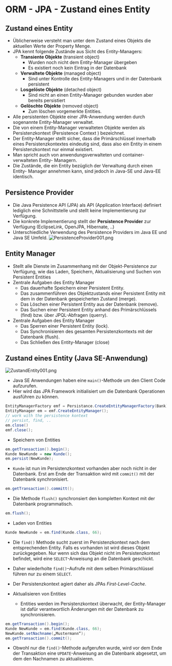 ORM - JPA - Zustand eines Entity
====

Zustand eines Entity
----

- Üblicherweise versteht man unter dem Zustand eines Objekts die aktuellen Werte der Property Menge.
- JPA kennt folgende Zustände aus Sicht des Entity-Managers:
   - **Transiente Objekte** (transient object)
      - Wurden noch nicht dem Entity-Manager übergeben
      - Es existiert noch kein Eintrag in der Datenbank 
   - **Verwaltete Objekte** (managed object)
      - Sind unter Kontrolle des Entity-Managers und in der Datenbank persistent
   - **Losgelöste Objekte** (detached object)
      - Sind nicht an einen Entity-Manager gebunden wurden aber bereits persistiert
   - **Gelöschte Objekte** (removed object)
      - Zum löschen vorgemerkte Entities.
- Alle persistenten Objekte einer JPA-Anwendung werden durch sogenannte Entity-Manager verwaltet.
- Die von einem Entity-Manager verwalteten Objekte werden als Persistenzkontext (Persistence Context ) bezeichnet. 
- Der Entity-Manager stellt sicher, dass die Primärschlüssel innerhalb eines Persistenzkontextes eindeutig sind, dass also ein Entity in einem Persistenzkontext nur einmal existiert. 
- Man spricht auch von anwendungsverwalteten und container-verwalteten Entity- Managern.
- Die Zustände, die ein Entity bezüglich der Verwaltung durch einen Entity- Manager annehmen kann, sind jedoch in Java-SE und Java-EE identisch.

Persistence Provider
----

- Die Java Persistence API (JPA) als API (Application Interface) definiert lediglich eine Schnittstelle und stellt keine Implementierung zur Verfügung.
- Die konkrete Implementierung stellt der **Persistence Provider** zur Verfügung (EclipseLink, OpenJPA, Hibernate, ..)
- Unterschiedliche Verwendung des Persistence Providers im Java EE und Java SE Umfeld.
![PersistenceProvider001.png](./images/PersistanceProvider001.png)

Entity Manager
----

- Stellt alle Dienste im Zusammenhang mit der Objekt-Persistence zur Verfügung, wie das Laden, Speichern, Aktualisierung und Suchen von Persistent Entities
- Zentrale Aufgaben des Entity Manager
   - Das dauerhafte Speichern einer Persistent Entity.
   - Das zusammenführen des Objektzustands einer Persistent Entity mit dem in der Datenbank gespeicherten Zustand (merge).
   - Das Löschen einer Persistent Entity aus der Datenbank (remove).
   - Das Suchen einer Persistent Entity anhand des Primärschlüssels (find) bzw. über JPQL-Abfragen (querry).
- Zentrale Aufgaben des Entity Manager
   - Das Sperren einer Persistent Entity (lock).
   - Das Synchronisieren des gesamten Persistenzkontexts mit der Datenbank (flush).
   - Das Schließen des Entity-Manager (close) 
	
Zustand eines Entity (Java SE-Anwendung)
----

![ZustandEntity001.png](./images/ZustandEntity001.png)

- Java SE Anwendungen haben eine ``main()``-Methode um den Client Code aufzurufen.
- Hier wird das JPA Framework initialisiert um die Datenbank Operationen ausführen zu können.
```JAVA
EntityManagerFactory emf = Persistance.CreateEntityManagerFactory(Bank);
EntityManager em = emf.CreateEntityManager();
// work with the persistence kontext
// persist, find, ..
em.close()
emf.close();
```


- Speichern von Entities
```JAVA
em.getTransaction().begin();
Kunde NewKunde = new Kunde();
em.persist(NewKunde);
```
- ``Kunde`` ist nun im Persistenzkontext vorhanden aber noch nicht in der Datenbank. Erst am Ende der Transaktion wird mit ``commit()`` mit der Datenbank synchronisiert.
```JAVA
em.getTransaction().committ();
```
- Die Methode ``flush()`` synchronsiert den kompletten Kontext mit der Datenbank programmatisch.
```JAVA
em.flush();
```


- Laden von Entities
```JAVA
Kunde NewKunde = em.find(Kunde.class, 66);
```
- Die ``find()`` Methode sucht zuerst im Persistenzkontext nach dem entsprechenden Entity. Falls es vorhanden ist wird dieses Objekt zurückgegeben. Nur wenn sich das Objekt nicht im Persistenzkontext befindet, wird eine ``SELECT``-Anweisung an die Datenbank geschickt. 
- Daher wiederholte ``find()``–Aufrufe mit dem selben Primärschlüssel führen nur zu einem ``SELECT``.
- Der Persistenzkontext agiert daher als JPAs _First-Level-Cache_.


- Aktualisieren von Entities
   - Entities werden im Persistenzkontext überwacht, der Entity-Manager ist dafür verantwortlich Änderungen mit der Datenbank zu synchronisieren.
```JAVA
em.getTransaction().begin();
Kunde NewKunde = em.find(Kunde.class, 66);
NewKunde.setNachname(„Mustermann“);
em.getTransaction().commit();
```
- Obwohl nur die ``find()``-Methode aufgerufen wurde, wird vor dem Ende der Transaktion eine ``UPDATE``-Anweisung an die Datenbank abgesetzt, um dem den Nachnamen zu aktualisieren.
